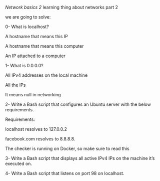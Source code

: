 *Network basics 2*
 learning thing about networks part 2

we are going to solve:

0- What is localhost?

A hostname that means this IP

A hostname that means this computer

An IP attached to a computer

1- What is 0.0.0.0?

All IPv4 addresses on the local machine

All the IPs

It means null in networking

2- Write a Bash script that configures an Ubuntu server with the below requirements.

Requirements:

localhost resolves to 127.0.0.2

facebook.com resolves to 8.8.8.8.

The checker is running on Docker, so make sure to read this

3- Write a Bash script that displays all active IPv4 IPs on the machine it’s executed on.

4- Write a Bash script that listens on port 98 on localhost.

